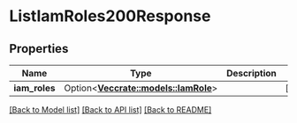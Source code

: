 # ListIamRoles200Response

## Properties

Name | Type | Description | Notes
------------ | ------------- | ------------- | -------------
**iam_roles** | Option<[**Vec<crate::models::IamRole>**](iam-role.md)> |  | [optional]

[[Back to Model list]](../README.md#documentation-for-models) [[Back to API list]](../README.md#documentation-for-api-endpoints) [[Back to README]](../README.md)


